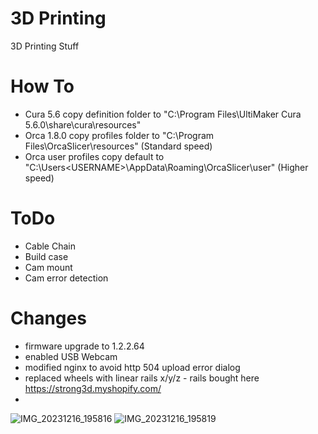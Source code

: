 # 3D Printing
3D Printing Stuff

# How To
- Cura 5.6 copy definition folder to "C:\Program Files\UltiMaker Cura 5.6.0\share\cura\resources\"
- Orca 1.8.0 copy profiles folder to "C:\Program Files\OrcaSlicer\resources\" (Standard speed)
- Orca user profiles copy default to "C:\Users\<USERNAME>\AppData\Roaming\OrcaSlicer\user" (Higher speed)
  


 



# ToDo

- Cable Chain
- Build case
- Cam mount
- Cam error detection


# Changes
- firmware upgrade to 1.2.2.64
- enabled USB Webcam
- modified nginx to avoid http 504 upload error dialog
- replaced wheels with linear rails x/y/z - rails bought here https://strong3d.myshopify.com/
- 
![IMG_20231216_195816](https://github.com/w34sel/3D-Printing/assets/17765081/8e097f82-24e2-4888-a69f-d1e62b5cbb26)
![IMG_20231216_195819](https://github.com/w34sel/3D-Printing/assets/17765081/fe803a8e-65e4-4622-9e96-625b4c194684)

